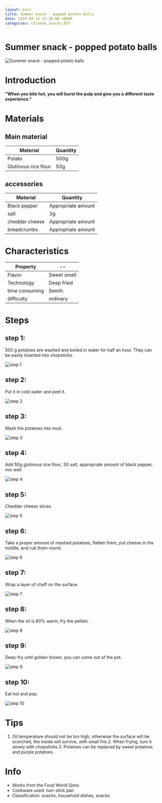 ```yaml
---
layout: post
title: Summer snack - popped potato balls
date: 2019-04-15 22:30:00 +0800
categories: Chinese_snacks_DIY
---
```


# Summer snack - popped potato balls

![Summer snack - popped potato balls]({{site.baseurl}}/img/409875/409875.jpg)

# Introduction

**"When you bite hot, you will burst the pulp and give you a different taste experience."**

# Materials


## Main material

Material|Quantity
--|--
Potato|500g
Glutinous rice flour|50g

## accessories

Material|Quantity
--|--
Black pepper|Appropriate amount
salt|3g
cheddar cheese|Appropriate amount
breadcrumbs|Appropriate amount

# Characteristics

Property|--
--|--
Flavor|Sweet smell
Technology|Deep fried
time consuming|Semih.
difficulty|ordinary

# Steps

## step 1:

500 g potatoes are washed and boiled in water for half an hour. They can be easily inserted into chopsticks.

![step 1]({{site.baseurl}}/img/409875/1.jpg)

## step 2:

Put it in cold water and peel it.

![step 2]({{site.baseurl}}/img/409875/2.jpg)

## step 3:

Mash the potatoes into mud.

![step 3]({{site.baseurl}}/img/409875/3.jpg)

## step 4:

Add 50g glutinous rice flour, 3G salt, appropriate amount of black pepper, mix well.

![step 4]({{site.baseurl}}/img/409875/4.jpg)

## step 5:

Cheddar cheese slices.

![step 5]({{site.baseurl}}/img/409875/5.jpg)

## step 6:

Take a proper amount of mashed potatoes, flatten them, put cheese in the middle, and rub them round.

![step 6]({{site.baseurl}}/img/409875/6.jpg)

## step 7:

Wrap a layer of chaff on the surface.

![step 7]({{site.baseurl}}/img/409875/7.jpg)

## step 8:

When the oil is 80% warm, fry the pellets.

![step 8]({{site.baseurl}}/img/409875/8.jpg)

## step 9:

Deep-fry until golden brown, you can come out of the pot.

![step 9]({{site.baseurl}}/img/409875/9.jpg)

## step 10:

Eat hot and pop.

![step 10]({{site.baseurl}}/img/409875/10.jpg)

# Tips

1. Oil temperature should not be too high, otherwise the surface will be scorched, the inside will survive, with small fire.2. When frying, turn it slowly with chopsticks.3. Potatoes can be replaced by sweet potatoes and purple potatoes.

# Info

- Works from the Food World Qimo
- Cookware used: non-stick pan
- Classification: snacks, household dishes, snacks